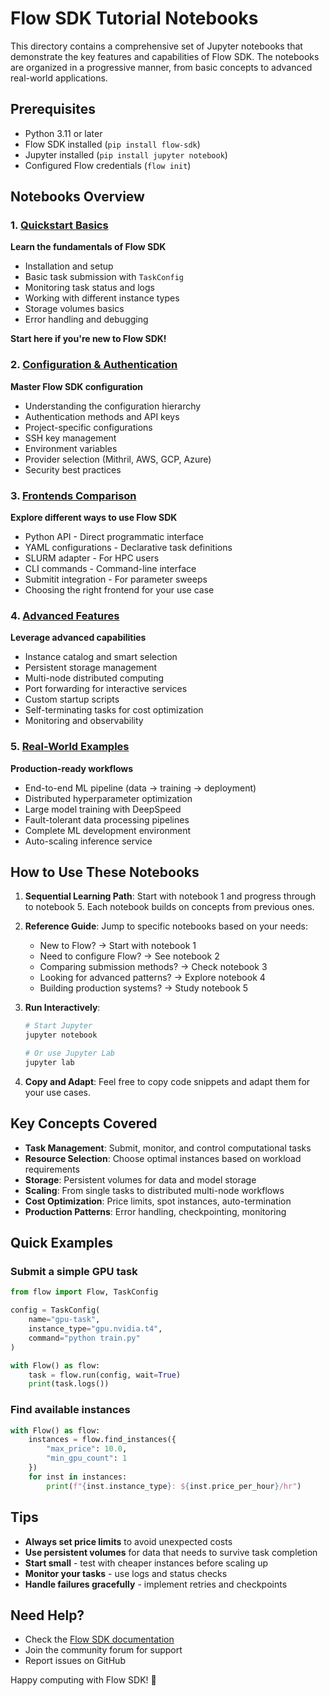 # Flow SDK Tutorial Notebooks

This directory contains a comprehensive set of Jupyter notebooks that demonstrate the key features and capabilities of Flow SDK. The notebooks are organized in a progressive manner, from basic concepts to advanced real-world applications.

## Prerequisites

- Python 3.11 or later
- Flow SDK installed (`pip install flow-sdk`)
- Jupyter installed (`pip install jupyter notebook`)
- Configured Flow credentials (`flow init`)

## Notebooks Overview

### 1. [Quickstart Basics](1_quickstart_basics.ipynb)
**Learn the fundamentals of Flow SDK**
- Installation and setup
- Basic task submission with `TaskConfig`
- Monitoring task status and logs
- Working with different instance types
- Storage volumes basics
- Error handling and debugging

**Start here if you're new to Flow SDK!**

### 2. [Configuration & Authentication](2_configuration_auth.ipynb)
**Master Flow SDK configuration**
- Understanding the configuration hierarchy
- Authentication methods and API keys
- Project-specific configurations
- SSH key management
- Environment variables
- Provider selection (Mithril, AWS, GCP, Azure)
- Security best practices

### 3. [Frontends Comparison](3_frontends_comparison.ipynb)
**Explore different ways to use Flow SDK**
- Python API - Direct programmatic interface
- YAML configurations - Declarative task definitions
- SLURM adapter - For HPC users
- CLI commands - Command-line interface
- Submitit integration - For parameter sweeps
- Choosing the right frontend for your use case

### 4. [Advanced Features](4_advanced_features.ipynb)
**Leverage advanced capabilities**
- Instance catalog and smart selection
- Persistent storage management
- Multi-node distributed computing
- Port forwarding for interactive services
- Custom startup scripts
- Self-terminating tasks for cost optimization
- Monitoring and observability

### 5. [Real-World Examples](5_real_world_examples.ipynb)
**Production-ready workflows**
- End-to-end ML pipeline (data → training → deployment)
- Distributed hyperparameter optimization
- Large model training with DeepSpeed
- Fault-tolerant data processing pipelines
- Complete ML development environment
- Auto-scaling inference service

## How to Use These Notebooks

1. **Sequential Learning Path**: Start with notebook 1 and progress through to notebook 5. Each notebook builds on concepts from previous ones.

2. **Reference Guide**: Jump to specific notebooks based on your needs:
   - New to Flow? → Start with notebook 1
   - Need to configure Flow? → See notebook 2
   - Comparing submission methods? → Check notebook 3
   - Looking for advanced patterns? → Explore notebook 4
   - Building production systems? → Study notebook 5

3. **Run Interactively**: 
   ```bash
   # Start Jupyter
   jupyter notebook
   
   # Or use Jupyter Lab
   jupyter lab
   ```

4. **Copy and Adapt**: Feel free to copy code snippets and adapt them for your use cases.

## Key Concepts Covered

- **Task Management**: Submit, monitor, and control computational tasks
- **Resource Selection**: Choose optimal instances based on workload requirements
- **Storage**: Persistent volumes for data and model storage
- **Scaling**: From single tasks to distributed multi-node workflows
- **Cost Optimization**: Price limits, spot instances, auto-termination
- **Production Patterns**: Error handling, checkpointing, monitoring

## Quick Examples

### Submit a simple GPU task
```python
from flow import Flow, TaskConfig

config = TaskConfig(
    name="gpu-task",
    instance_type="gpu.nvidia.t4",
    command="python train.py"
)

with Flow() as flow:
    task = flow.run(config, wait=True)
    print(task.logs())
```

### Find available instances
```python
with Flow() as flow:
    instances = flow.find_instances({
        "max_price": 10.0,
        "min_gpu_count": 1
    })
    for inst in instances:
        print(f"{inst.instance_type}: ${inst.price_per_hour}/hr")
```

## Tips

- **Always set price limits** to avoid unexpected costs
- **Use persistent volumes** for data that needs to survive task completion
- **Start small** - test with cheaper instances before scaling up
- **Monitor your tasks** - use logs and status checks
- **Handle failures gracefully** - implement retries and checkpoints

## Need Help?

- Check the [Flow SDK documentation](https://docs.flow-sdk.com)
- Join the community forum for support
- Report issues on GitHub

Happy computing with Flow SDK! 🚀